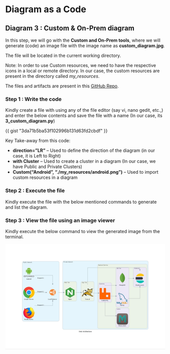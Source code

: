 # Diagram as a Code

## Diagram 3 : Custom & On-Prem diagram

In this step, we will go with the **Custom and On-Prem tools**, where we will generate (code) an image file with the image name as **custom_diagram.jpg**.

The file will be located in the current working directory.

Note: In order to use Custom resources, we need to have the respective icons in a local or remote directory. In our case, the custom resources are present in the directory called *my_resources*.

The files and artifacts are present in this [GitHub Repo](https://github.com/SanthoshNC/Diagram-as-a-Code/tree/master/3_custom_diagram).

### Step 1 : Write the code

Kindly create a file with using any of the file editor (say vi, nano gedit, etc.,) and enter the below contents and save the file with a name (In our case, its **3_custom_diagram.py**)

 {{ gist "3da71b5ba53f102996b131d63fd2cbdf" }}

Key Take-away from this code:

- **direction=”LR”** – Used to define the direction of the diagram (in our case, it is Left to Right)
- **with Cluster** – Used to create a cluster in a diagram (In our case, we have Public and Private Clusters)
- **Custom(“Android”, “./my_resources/android.png”)** – Used to import custom resources in a diagram


### Step 2 : Execute the file

Kindly execute the file with the below mentioned commands to generate and list the diagram.

<script src="https://gist.github.com/SanthoshNC/527fdc36281926720e404407ec484c50.js"></script>

### Step 3 : View the file using an image viewer

Kindly execute the below command to view the generated image from the terminal.

<script src="https://gist.github.com/SanthoshNC/c8615f6ba44843df690e1ecc9babb2ca.js"></script>

![custom_diagram.jpg](custom_diagram.jpg "custom_diagram.jpg")
